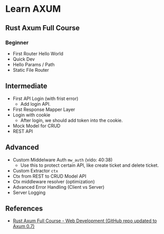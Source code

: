 # Learn AXUM

## Rust Axum Full Course 

### Beginner 

- First Router Hello World
- Quick Dev 
- Hello Params / Path
- Static File Router

## Intermediate

- First API Login (with frist error)
  - Add login API.
- First Response Mapper Layer
- Login with cookie
  - After login, we should add token into the cookie.
- Mock Model for CRUD
- REST API

## Advanced 

- Custom Middelware Auth `mw_auth` (vido: 40:38)
  - Use this to protect certain API, like create ticket and delete ticket.
- Custom Extractor `ctx`
- Ctx from REST to CRUD Model API
- Ctx middleware resolver (optimization)
- Advanced Error Handling (Client vs Server)
- Server Logging

## References 

- [Rust Axum Full Course - Web Development (GitHub repo updated to Axum 0.7)](https://www.youtube.com/watch?v=XZtlD_m59sM&list=PL7r-PXl6ZPcCIOFaL7nVHXZvBmHNhrh_Q&index=37)